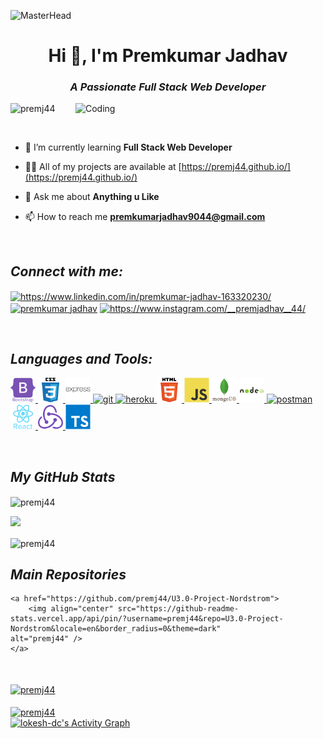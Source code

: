 
![MasterHead](https://camo.githubusercontent.com/417e6e178a69cc045c656d083ba983a59303f099087090269c01cacc6741ef29/68747470733a2f2f7170682e66732e71756f726163646e2e6e65742f6d61696e2d71696d672d6661376234626463336232663733653734396535633263363436643461653133)

<h1 theme=dark align="center">Hi 👋, I'm Premkumar Jadhav</h1>
<h3 align="center"><i>A Passionate Full Stack Web Developer</i></h3>


<img align="right" alt="Coding" width="400" src="https://raw.githubusercontent.com/abhisheknaiidu/abhisheknaiidu/master/code.gif" />

<p align="left"> <img src="https://komarev.com/ghpvc/?username=premj44&label=Profile%20views&color=0e75b6&style=flat" alt="premj44" /> </p>

<p align="left"> <a href="https://twitter.com/" target="blank"><img src="https://img.shields.io/twitter/follow/?logo=twitter&style=for-the-badge" alt="" /></a> </p>

- 🌱 I’m currently learning **Full Stack Web Developer**

- 👨‍💻 All of my projects are available at [https://premj44.github.io/](https://premj44.github.io/)

- 💬 Ask me about **Anything u Like**

- 📫 How to reach me **premkumarjadhav9044@gmail.com**

<br/>

<!-------Connect Section------------->

<h2 align="left"><i>Connect with me:</i></h2>
<p align="left">
<a href="https://linkedin.com/in/https://www.linkedin.com/in/premkumar-jadhav-163320230/" target="blank"><img align="center" src="https://raw.githubusercontent.com/rahuldkjain/github-profile-readme-generator/master/src/images/icons/Social/linked-in-alt.svg" alt="https://www.linkedin.com/in/premkumar-jadhav-163320230/" height="30" width="40" /></a>
<a href="https://fb.com/premkumar jadhav" target="blank"><img align="center" src="https://raw.githubusercontent.com/rahuldkjain/github-profile-readme-generator/master/src/images/icons/Social/facebook.svg" alt="premkumar jadhav" height="30" width="40" /></a>
<a href="https://instagram.com/https://www.instagram.com/__premjadhav__44/" target="blank"><img align="center" src="https://raw.githubusercontent.com/rahuldkjain/github-profile-readme-generator/master/src/images/icons/Social/instagram.svg" alt="https://www.instagram.com/__premjadhav__44/" height="30" width="40" /></a>
</p>

<br/>
<!-------Connect Section End------------->



<!-------Teach Stack Section------------->

<h2 align="left"><i>Languages and Tools:</i></h2>
<p align="left"> <a href="https://getbootstrap.com" target="_blank" rel="noreferrer"> <img src="https://raw.githubusercontent.com/devicons/devicon/master/icons/bootstrap/bootstrap-plain-wordmark.svg" alt="bootstrap" width="40" height="40"/> </a> <a href="https://www.w3schools.com/css/" target="_blank" rel="noreferrer"> <img src="https://raw.githubusercontent.com/devicons/devicon/master/icons/css3/css3-original-wordmark.svg" alt="css3" width="40" height="40"/> </a> <a href="https://expressjs.com" target="_blank" rel="noreferrer"> <img src="https://raw.githubusercontent.com/devicons/devicon/master/icons/express/express-original-wordmark.svg" alt="express" width="40" height="40"/> </a> <a href="https://git-scm.com/" target="_blank" rel="noreferrer">
  <img src="https://www.vectorlogo.zone/logos/git-scm/git-scm-icon.svg" alt="git" width="40" height="40"/> </a> <a href="https://heroku.com" target="_blank" rel="noreferrer"> <img src="https://www.vectorlogo.zone/logos/heroku/heroku-icon.svg" alt="heroku" width="40" height="40"/> </a> <a href="https://www.w3.org/html/" target="_blank" rel="noreferrer"> <img src="https://raw.githubusercontent.com/devicons/devicon/master/icons/html5/html5-original-wordmark.svg" alt="html5" width="40" height="40"/> </a> <a href="https://developer.mozilla.org/en-US/docs/Web/JavaScript" target="_blank" rel="noreferrer"> <img src="https://raw.githubusercontent.com/devicons/devicon/master/icons/javascript/javascript-original.svg" alt="javascript" width="40" height="40"/> </a> <a href="https://www.mongodb.com/" target="_blank" rel="noreferrer"> <img src="https://raw.githubusercontent.com/devicons/devicon/master/icons/mongodb/mongodb-original-wordmark.svg" alt="mongodb" width="40" height="40"/> </a> <a href="https://nodejs.org" target="_blank" rel="noreferrer"> <img src="https://raw.githubusercontent.com/devicons/devicon/master/icons/nodejs/nodejs-original-wordmark.svg" alt="nodejs" width="40" height="40"/> </a> <a href="https://postman.com" target="_blank" rel="noreferrer"> <img src="https://www.vectorlogo.zone/logos/getpostman/getpostman-icon.svg" alt="postman" width="40" height="40"/> </a> <a href="https://reactjs.org/" target="_blank" rel="noreferrer">
<img src="https://raw.githubusercontent.com/devicons/devicon/master/icons/react/react-original-wordmark.svg" alt="react" width="40" height="40"/> </a> <a href="https://redux.js.org" target="_blank" rel="noreferrer"> <img src="https://raw.githubusercontent.com/devicons/devicon/master/icons/redux/redux-original.svg" alt="redux" width="40" height="40"/> </a> <a href="https://www.typescriptlang.org/" target="_blank" rel="noreferrer"> <img src="https://raw.githubusercontent.com/devicons/devicon/master/icons/typescript/typescript-original.svg" alt="typescript" width="40" height="40"/> </a> </p>

<br/>

<!-------Teach Stack Section End------------->


<!---- Stats Section -------->

<h2><i>My GitHub Stats</i></h2>

   <img align="center" src="https://github-readme-stats.vercel.app/api/top-langs/?username=premj44&layout=compact&hide=Shell&border_radius=0&theme=dark" alt="premj44" width="400" /><br/>           


![](https://github-readme-streak-stats.herokuapp.com/?user=premj44&theme=dark&hide_border=false)<br/>

  <img align="center" src="https://github-readme-stats.vercel.app/api?username=premj44&show_icons=true&include_all_commits=true&count_private=true&hide=issues,contribs&border_radius=0&locale=en&theme=dark" alt="premj44" height="200" />

<br />


<!---- Stats Section End -------->




<!-------Main Repository Section------------->

<h2><i>Main Repositories</i></h2>

    <a href="https://github.com/premj44/U3.0-Project-Nordstrom">
        <img align="center" src="https://github-readme-stats.vercel.app/api/pin/?username=premj44&repo=U3.0-Project-Nordstrom&locale=en&border_radius=0&theme=dark"             alt="premj44" />
    </a>
  <br/>
   <br/>
   <a href="https://github.com/premj44/U3.0-Project-Nordstrom">
        <img align="center" src="https://github-readme-stats.vercel.app/api/pin/?username=premj44&repo=U3.0-Project-Nordstrom&locale=en&border_radius=0&theme=dark"             alt="premj44" />
    </a>
  <br/>
   <br/>
    <a href="https://github.com/premj44/U3.0-Project-Nordstrom">
        <img align="center" src="https://github-readme-stats.vercel.app/api/pin/?username=premj44&repo=U3.0-Project-Nordstrom&locale=en&border_radius=0&theme=dark"             alt="premj44" />
    </a>
    

<br/>

<!-------Main Repository Section End------------->

<a href="https://github.com/premj44/github-readme-activity-graph">
  <img alt="lokesh-dc's Activity Graph" src="https://activity-graph.herokuapp.com/graph?username=premj44&bg_color=0D1117&color=5BCDEC&line=5BCDEC&point=FFFFFF&hide_border=true" />
</a>

